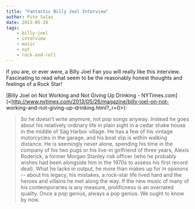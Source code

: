 ```yaml
---
title: "Fantastic Billy Joel Interview"
author: Pito Salas
date: 2013-05-28
tags:
    - billy-joel
    - interview
    - music
    - nyt
    - rock-and-roll
---
```




If you are, or ever were, a Billy Joel Fan you will really like this
interview. Fascinating to read what seem to be the reasonably honest thoughts
and feelings of a Rock Star!

[Billy Joel on Not Working and Not Giving Up Drinking -
NYTimes.com](<http://www.nytimes.com/2013/05/26/magazine/billy-joel-on-not-
working-and-not-giving-up-drinking.html?_r=0>):

> So he doesn't write anymore, not pop songs anyway. Instead he goes about his
> relatively ordinary life in plain sight in a cedar shake house in the middle
> of Sag Harbor village. He has a few of his vintage motorcycles in the
> garage, and his boat slip is within walking distance. He is seemingly never
> alone, spending his time in the company of his two pugs or his live-in
> girlfriend of three years, Alexis Roderick, a former Morgan Stanley risk
> officer (who he probably wishes had been alongside him in the 1970s to
> assess his first record deal). What he lacks in output, he more than makes
> up for in opinions -- about his legacy, his mistakes, a rock-star life lived
> hard and the heroes and villains he met along the way. If the new music of
> many of his contemporaries is any measure, prolificness is an overrated
> quality. Once a pop genius, always a pop genius. We ought to know by now.




